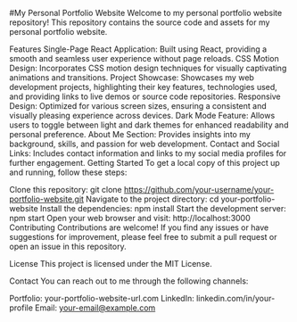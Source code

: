 

#My Personal Portfolio Website
Welcome to my personal portfolio website repository! This repository contains the source code and assets for my personal portfolio website.

Features
Single-Page React Application: Built using React, providing a smooth and seamless user experience without page reloads.
CSS Motion Design: Incorporates CSS motion design techniques for visually captivating animations and transitions.
Project Showcase: Showcases my web development projects, highlighting their key features, technologies used, and providing links to live demos or source code repositories.
Responsive Design: Optimized for various screen sizes, ensuring a consistent and visually pleasing experience across devices.
Dark Mode Feature: Allows users to toggle between light and dark themes for enhanced readability and personal preference.
About Me Section: Provides insights into my background, skills, and passion for web development.
Contact and Social Links: Includes contact information and links to my social media profiles for further engagement.
Getting Started
To get a local copy of this project up and running, follow these steps:

Clone this repository: git clone https://github.com/your-username/your-portfolio-website.git
Navigate to the project directory: cd your-portfolio-website
Install the dependencies: npm install
Start the development server: npm start
Open your web browser and visit: http://localhost:3000
Contributing
Contributions are welcome! If you find any issues or have suggestions for improvement, please feel free to submit a pull request or open an issue in this repository.

License
This project is licensed under the MIT License.

Contact
You can reach out to me through the following channels:

Portfolio: your-portfolio-website-url.com
LinkedIn: linkedin.com/in/your-profile
Email: your-email@example.com
